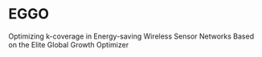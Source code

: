 # EGGO
Optimizing k-coverage in Energy-saving Wireless Sensor Networks Based on the Elite Global Growth Optimizer
